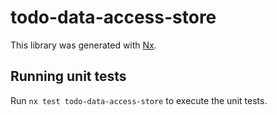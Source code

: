 # todo-data-access-store

This library was generated with [Nx](https://nx.dev).

## Running unit tests

Run `nx test todo-data-access-store` to execute the unit tests.
